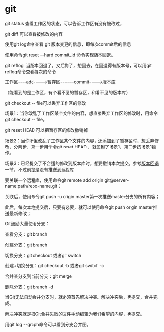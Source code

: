 # git

git status 查看工作区的状态，可以告诉工作区有没有被改过，

git diff 可以查看被修改的内容

使用git log命令查看 git 版本变更的信息，即每次commit后的信息

使用命令git reset --hard commit_id 命令实现版本回退。

git reflog  当版本回退了，又后悔了，想回去，在回退得有版本号，可以用git reflog命令查看每次的命令

工作区----add---->暂存区-------commit---->版本库

（能看到的是工作区，有个看不见的暂存区，和看不见的版本库）

git checkout -- file可以丢弃工作区的修改

场景1：当你改乱了工作区某个文件的内容，想直接丢弃工作区的修改时，用命令git checkout -- file。

git reset HEAD <file> 可以把暂存区的修改撤销掉

场景2：当你不但改乱了工作区某个文件的内容，还添加到了暂存区时，想丢弃修改，分两步，第一步用命令git reset HEAD <file>，就回到了场景1，第二步按场景1操作。

场景3：已经提交了不合适的修改到版本库时，想要撤销本次提交，参考[版本回退](https://www.liaoxuefeng.com/wiki/896043488029600/897013573512192)一节，不过前提是没有推送到远程库

要关联一个远程库，使用命令git remote add origin git@server-name:path/repo-name.git；

关联后，使用命令git push -u origin master第一次推送master分支的所有内容；

此后，每次本地提交后，只要有必要，就可以使用命令git push origin master推送最新修改；

Git鼓励大量使用分支：

查看分支：git branch

创建分支：git branch <name>

切换分支：git checkout <name>或者git switch <name>

创建+切换分支：git checkout -b <name>或者git switch -c <name>

合并某分支到当前分支：git merge <name>

删除分支：git branch -d <name>

当Git无法自动合并分支时，就必须首先解决冲突。解决冲突后，再提交，合并完成。

解决冲突就是把Git合并失败的文件手动编辑为我们希望的内容，再提交。

用git log --graph命令可以看到分支合并图。

